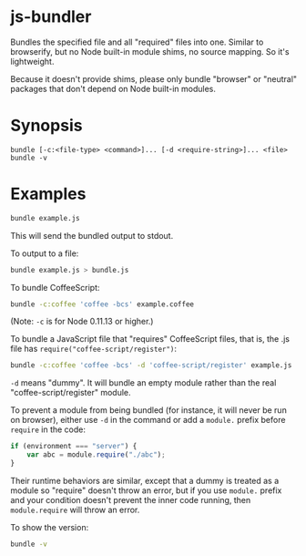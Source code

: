 # js-bundler

Bundles the specified file and all "required" files into one. Similar to browserify, but no Node built-in module shims, no source mapping. So it's lightweight.

Because it doesn't provide shims, please only bundle "browser" or "neutral" packages that don't depend on Node built-in modules.

# Synopsis

```
bundle [-c:<file-type> <command>]... [-d <require-string>]... <file>
bundle -v
```

# Examples

```bash
bundle example.js
```

This will send the bundled output to stdout.

To output to a file:

```bash
bundle example.js > bundle.js
```

To bundle CoffeeScript:

```bash
bundle -c:coffee 'coffee -bcs' example.coffee
```

(Note: `-c` is for Node 0.11.13 or higher.)

To bundle a JavaScript file that "requires" CoffeeScript files, that is, the .js file has `require("coffee-script/register")`:

```bash
bundle -c:coffee 'coffee -bcs' -d 'coffee-script/register' example.js
```

`-d` means "dummy". It will bundle an empty module rather than the real "coffee-script/register" module.

To prevent a module from being bundled (for instance, it will never be run on browser), either use `-d` in the command or add a `module.` prefix before `require` in the code:

```javascript
if (environment === "server") {
    var abc = module.require("./abc");
}
```

Their runtime behaviors are similar, except that a dummy is treated as a module so "require" doesn't throw an error, but if you use `module.` prefix and your condition doesn't prevent the inner code running, then `module.require` will throw an error.

To show the version:

```bash
bundle -v
```
